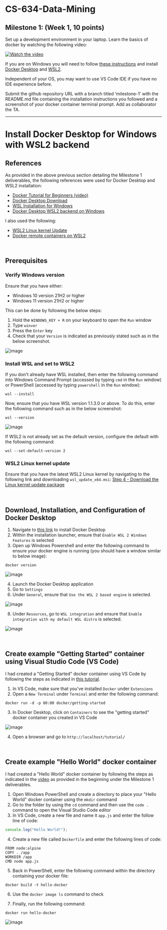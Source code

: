 # CS-634-Data-Mining
## Milestone 1: (Week 1, 10 points)

Set up a development environment in your laptop. Learn the basics of docker by watching the following video:

[![Watch the video](https://img.youtube.com/vi/pTFZFxd4hOI/0.jpg)](https://youtu.be/pTFZFxd4hOI)

If you are on Windows you will need to follow [these instructions](https://docs.docker.com/desktop/windows/wsl/) and install [Docker Desktop](https://www.docker.com/products/docker-desktop/) and [WSL2](https://learn.microsoft.com/en-us/windows/wsl/install).

Independent of your OS, you may want to use VS Code IDE if you have no IDE experience before.

Submit the github repository URL with a branch titled ‘milestone-1’ with the README.md file containing the installation instructions you followed and a screenshot of your docker container terminal prompt. Add as collaborator the TA.

---

# Install Docker Desktop for Windows with WSL2 backend

## References

As provided in the above previous section detailing the Milestone 1 deliverables, the following references were used for Docker Desktop and WSL2 installation:

- [Docker Tutorial for Beginners (video)](https://youtu.be/pTFZFxd4hOI)
- [Docker Desktop Download](https://www.docker.com/products/docker-desktop/)
- [WSL Installation for Windows](https://learn.microsoft.com/en-us/windows/wsl/install)
- [Docker Desktop WSL2 backend on Windows](https://docs.docker.com/desktop/windows/wsl/)

I also used the following:

- [WSL2 Linux kernel Update](https://learn.microsoft.com/en-us/windows/wsl/install-manual#step-4---download-the-linux-kernel-update-package)
- [Docker remote containers on WSL2](https://learn.microsoft.com/en-us/windows/wsl/tutorials/wsl-containers)

<br>

## Prerequisites
### Verify Windows version

Ensure that you have either:
- Windows 10 version 21H2 or higher
- Windows 11 version 21H2 or higher

This can be done by following the below steps:
1. Hold the `WINDOWS_KEY + R` on your keyboard to open the `Run` window
2. Type `winver`
3. Press the `Enter` key
4. Check that your `Version` is indicated as previously stated such as in the below screenshot.

![image](https://github.com/GHcpv24/CS-634-Data-Mining/assets/106451112/4d403101-c546-4be6-b26f-ac0953f11436)

### Install WSL and set to WSL2

If you don't already have WSL installed, then enter the following command into Windows Command Prompt (accessed by typing `cmd` in the `Run` window) or PowerShell (accessed by typing `powershell` in the `Run` window):

```
wsl --install
```

Now, ensure that you have WSL version 1.1.3.0 or above. To do this, enter the following command such as in the below screenshot:

```
wsl --version
```

![image](https://github.com/GHcpv24/CS-634-Data-Mining/assets/106451112/1c0c4524-0006-4df2-8daf-36ea33875b49)

If WSL2 is not already set as the default version, configure the default with the following command:

```
wsl --set-default-version 2
```

### WSL2 Linux kernel update

Ensure that you have the latest WSL2 Linux kernel by navigating to the following link and downloading `wsl_update_x64.msi`: [Step 4 - Download the Linux kernel update package](https://learn.microsoft.com/en-us/windows/wsl/install-manual#step-4---download-the-linux-kernel-update-package)

<br>

## Download, Installation, and Configuration of Docker Desktop

1. Navigate to [this link](https://www.docker.com/products/docker-desktop/) to install Docker Desktop
2. Within the installation launcher, ensure that `Enable WSL 2 Windows Features` is selected
3. Open up Windows Powershell and enter the following command to ensure your docker engine is running (you should have a window similar to below image):

```
docker version
```

![image](https://github.com/GHcpv24/CS-634-Data-Mining/assets/106451112/0acd3a2f-0ce3-4203-ad0d-80600d78b856)

4. Launch the Docker Desktop application
5. Go to `Settings`
6. Under `General`, ensure that `Use the WSL 2 based engine` is selected.

![image](https://github.com/GHcpv24/CS-634-Data-Mining/assets/106451112/acc52529-315b-47bd-bcf5-8ada34296d30)

8. Under `Resources`, go to `WSL integration` and ensure that `Enable integration with my default WSL distro` is selected.

![image](https://github.com/GHcpv24/CS-634-Data-Mining/assets/106451112/dd9709a2-939a-4f56-8825-45036d0cb0f3)

<br>

## Create example "Getting Started" container using Visual Studio Code (VS Code)

I had created a "Getting Started" docker container using VS Code by following the steps as indicated in [this tutorial](https://learn.microsoft.com/en-us/visualstudio/docker/tutorials/docker-tutorial).

1. In VS Code, make sure that you've installed `Docker` under `Extensions`
2. Open a `New Terminal` under `Terminal` and enter the following command:

```
docker run -d -p 80:80 docker/getting-started
```

3. In Docker Desktop, click on `Containers` to see the "getting started" docker container you created in VS Code

![image](https://github.com/GHcpv24/CS-634-Data-Mining/assets/106451112/3f48b780-2310-42d0-a610-0a0dfe2fef81)

4. Open a browser and go to `http://localhost/tutorial/`

<br>

## Create example "Hello World" docker container

I had created a "Hello World" docker container by following the steps as indicated in the [video](https://youtu.be/pTFZFxd4hOI) as provided in the beginning under the Milestone 1 deliverables.

1. Open Windows PowerShell and create a directory to place your "Hello World" docker container using the `mkdir` command
2. Go to the folder by using the `cd` command and then use the `code .` command to open the Visual Studio Code editor
3. In VS Code, create a new file and name it `app.js` and enter the follow line of code:

```js
console.log("Hello World!");
```

4. Create a new file called `Dockerfile` and enter the following lines of code:

```
FROM node:alpine
COPY . /app
WORKDIR /app
CMD node app.js
```

5. Back in PowerShell, enter the following command within the directory containing your docker file:

```
docker build -t hello-docker
```

6. Use the `docker image ls` command to check

7. Finally, run the following command:

```
docker run hello-docker
```

![image](https://github.com/GHcpv24/CS-634-Data-Mining/assets/106451112/9b21a91d-8e3e-4fde-9ad8-55fa361a98a5)
